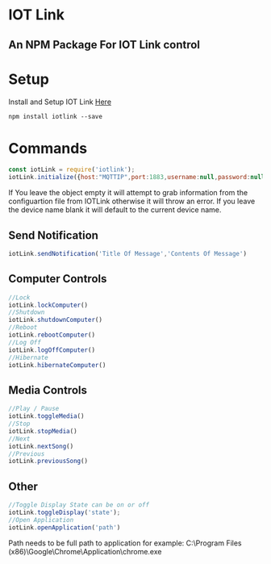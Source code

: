 # IOT Link
## An NPM Package For IOT Link control

# Setup
Install and Setup IOT Link [Here](https://iotlink.gitlab.io/)


```
npm install iotlink --save
```


# Commands
```javascript
const iotLink = require('iotlink');
iotLink.initialize({host:"MQTTIP",port:1883,username:null,password:null},'MyPC')

```
If You leave the object empty it will attempt to grab information from the configuartion file from IOTLink otherwise it will throw an error. If you leave the device name blank it will default to the current device name.
## Send Notification
```javascript
iotLink.sendNotification('Title Of Message','Contents Of Message')
```
## Computer Controls
```javascript
//Lock
iotLink.lockComputer()
//Shutdown
iotLink.shutdownComputer()
//Reboot
iotLink.rebootComputer()
//Log Off
iotLink.logOffComputer()
//Hibernate
iotLink.hibernateComputer()
```
## Media Controls
```javascript
//Play / Pause
iotLink.toggleMedia()
//Stop
iotLink.stopMedia()
//Next
iotLink.nextSong()
//Previous
iotLink.previousSong()
```

## Other
```javascript
//Toggle Display State can be on or off
iotLink.toggleDisplay('state');
//Open Application 
iotLink.openApplication('path')
```
Path needs to be full path to application for example:
C:\\Program Files (x86)\\Google\\Chrome\\Application\\chrome.exe